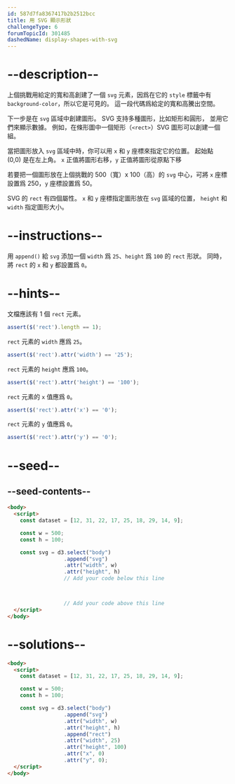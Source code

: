 ```yaml
---
id: 587d7fa8367417b2b2512bcc
title: 用 SVG 顯示形狀
challengeType: 6
forumTopicId: 301485
dashedName: display-shapes-with-svg
---
```


# --description--

上個挑戰用給定的寬和高創建了一個 `svg` 元素，因爲在它的 `style` 標籤中有 `background-color`，所以它是可見的。 這一段代碼爲給定的寬和高騰出空間。

下一步是在 `svg` 區域中創建圖形。 SVG 支持多種圖形，比如矩形和圓形， 並用它們來顯示數據。 例如，在條形圖中一個矩形（`<rect>`）SVG 圖形可以創建一個組。

當把圖形放入 `svg` 區域中時，你可以用 `x` 和 `y` 座標來指定它的位置。 起始點 (0,0) 是在左上角。 `x` 正值將圖形右移，`y` 正值將圖形從原點下移

若要把一個圖形放在上個挑戰的 500（寬）x 100（高）的 `svg` 中心，可將 `x` 座標設置爲 250，`y` 座標設置爲 50。

SVG 的 `rect` 有四個屬性。 `x` 和 `y` 座標指定圖形放在 `svg` 區域的位置， `height` 和 `width` 指定圖形大小。

# --instructions--

用 `append()` 給 `svg` 添加一個 `width` 爲 `25`、`height` 爲 `100` 的 `rect` 形狀。 同時，將 `rect` 的 `x` 和 `y` 都設置爲 `0`。

# --hints--

文檔應該有 1 個 `rect` 元素。

```js
assert($('rect').length == 1);
```

`rect` 元素的 `width` 應爲 `25`。

```js
assert($('rect').attr('width') == '25');
```

`rect` 元素的 `height` 應爲 `100`。

```js
assert($('rect').attr('height') == '100');
```

`rect` 元素的 `x` 值應爲 `0`。

```js
assert($('rect').attr('x') == '0');
```

`rect` 元素的 `y` 值應爲 `0`。

```js
assert($('rect').attr('y') == '0');
```

# --seed--

## --seed-contents--

```html
<body>
  <script>
    const dataset = [12, 31, 22, 17, 25, 18, 29, 14, 9];

    const w = 500;
    const h = 100;

    const svg = d3.select("body")
                  .append("svg")
                  .attr("width", w)
                  .attr("height", h)
                  // Add your code below this line



                  // Add your code above this line
  </script>
</body>
```

# --solutions--

```html
<body>
  <script>
    const dataset = [12, 31, 22, 17, 25, 18, 29, 14, 9];

    const w = 500;
    const h = 100;

    const svg = d3.select("body")
                  .append("svg")
                  .attr("width", w)
                  .attr("height", h)
                  .append("rect")
                  .attr("width", 25)
                  .attr("height", 100)
                  .attr("x", 0)
                  .attr("y", 0);
  </script>
</body>
```
